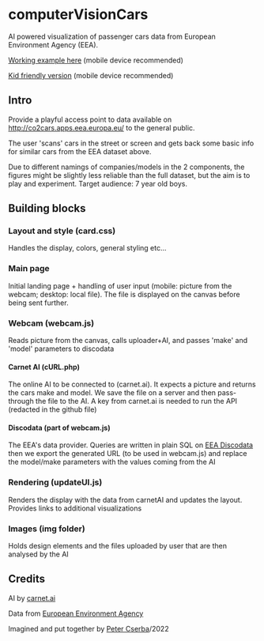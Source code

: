 # computerVisionCars
AI powered visualization of passenger cars data from European Environment Agency (EEA). 

[Working example here](https://darwah-group.com/computerVision) (mobile device recommended)

[Kid friendly version](https://darwah-group.com/GoCard) (mobile device recommended)

## Intro
Provide a playful access point to data available on http://co2cars.apps.eea.europa.eu/ to the general public. 

The user 'scans' cars in the street or screen and gets back some basic info for similar cars from the EEA dataset above.

Due to different namings of companies/models in the 2 components, the figures might be slightly less reliable than the full dataset, but the aim is to play and experiment. Target audience: 7 year old boys.

## Building blocks
### Layout and style (card.css)
Handles the display, colors, general styling etc...
### Main page
Initial landing page + handling of user input (mobile: picture from the webcam; desktop: local file). The file is displayed on the canvas before being sent further.
### Webcam (webcam.js)
Reads picture from the canvas, calls uploader+AI, and passes 'make' and 'model' parameters to discodata
  #### Carnet AI (cURL.php)
  The online AI to be connected to (carnet.ai). It expects a picture and returns the cars make and model. 
  We save the file on a server and then pass-through the file to the AI. A key from carnet.ai is needed to run the API (redacted in the github file)
  #### Discodata (part of webcam.js)
  The EEA's data provider. Queries are written in plain SQL on [EEA Discodata](https://discodata.eea.europa.eu/) then we export the generated URL (to be used in webcam.js) and replace    the model/make parameters with the values coming from the AI
### Rendering (updateUI.js)
Renders the display with the data from carnetAI and updates the layout. Provides links to additional visualizations
### Images (img folder)
Holds design elements and the files uploaded by user that are then analysed by the AI
## Credits
AI by [carnet.ai](https://carnet.ai)

Data from [European Environment Agency](http://www.eea.europa.eu)

Imagined and put together by [Peter Cserba](https://www.darwah-group.com/)/2022 
